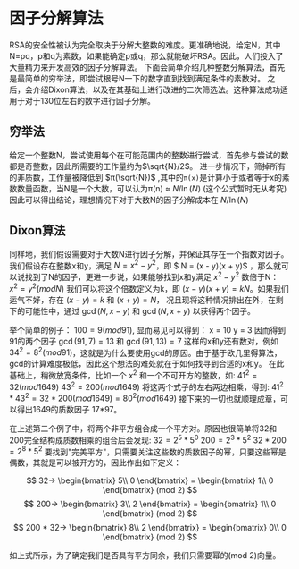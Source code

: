 # 因子分解算法

RSA的安全性被认为完全取决于分解大整数的难度。更准确地说，给定N，其中N=pq，p和q为素数，如果能确定p或q，那么就能破坏RSA。因此，人们投入了大量精力来开发高效的因子分解算法。
下面会简单介绍几种整数分解算法，首先是最简单的穷举法，即尝试根号N一下的数字直到找到满足条件的素数对。
之后，会介绍Dixon算法，以及在其基础上进行改进的二次筛选法。这种算法成功适用于对于130位左右的数字进行因子分解。

## 穷举法

给定一个整数N，尝试使用每个在可能范围内的整数进行尝试，首先参与尝试的数都是奇整数，因此所需要的工作量约为$\sqrt{N}/2$。
进一步情况下，筛掉所有的非质数，工作量被降低到 $π(\sqrt{N})$ ,其中的`π(x)`是计算小于或者等于x的素数数量函数，当N是一个大数，可以认为π(n) ≈ $N/\ln(N)$ (这个公式暂时无从考究)
因此可以得出结论，理想情况下对于大数N的因子分解成本在 $N/\ln(N)$

## Dixon算法

同样地，我们假设需要对于大数N进行因子分解，并保证其存在一个指数对因子。我们假设存在整数x和y，满足 $N = x^2 - y^2$，即 $ N = (x - y)(x + y)$ ，那么就可以说找到了N的因子，更进一步说，如果能够找到x和y满足 $x^2 - y^2$ 数倍于N：
$x^2 = y^2 (mod N)$
我们可以将这个倍数定义为k，即 $(x-y)(x+y) = kN$。如果我们运气不好，存在 $(x-y) = k$ 和 $(x+y) = N$， 况且现将这种情况排出在外，在剩下的可能性中，通过 $\gcd(N, x-y)$ 和 $\gcd(N, x+y)$ 以获得两个因子。

举个简单的例子：
$100 = 9 (mod 91)$, 显而易见可以得到：
x = 10
y = 3
因而得到91的两个因子 $\gcd(91, 7) = 13$ 和 $\gcd(91, 13) = 7$
这样的x和y还有数对，例如 $34^2 = 8^2 (mod 91)$，这就是为什么要使用gcd的原因。由于基于欧几里得算法，gcd的计算难度极低，因此这个想法的难处就在于如何找寻到合适的x和y。
在此基础上，稍微放宽条件，比如一个 $x^2$ 和一个不可开方的整数，如:
$41^2 = 32 (mod 1649)$
$43^2 = 200 (mod 1649)$
将这两个式子的左右两边相乘，得到:
$41^2 *43^2 = 32*200(mod 1649) = 80^2(mod 1649)$
接下来的一切也就顺理成章，可以得出1649的质数因子 17*97。

在上述第二个例子中，将两个非平方组合成一个平方对。原因也很简单将32和200完全结构成质数相乘的组合后会发现:
$32 = 2^5 *5^0$
$200 = 2^3* 5^2$
$32 *200 = 2^8* 5^2$
要找到"完美平方"，只需要关注这些数的质数因子的幂，只要这些幂是偶数，其就是可以被开方的，因此作出如下定义：

$$
32→
\begin{bmatrix}
5\\
0
\end{bmatrix} = \begin{bmatrix}
1\\
0
\end{bmatrix} (mod 2)
$$
$$
200→
\begin{bmatrix}
3\\
2
\end{bmatrix} = \begin{bmatrix}
1\\
0
\end{bmatrix} (mod 2)
$$
$$
200 * 32→
\begin{bmatrix}
8\\
2
\end{bmatrix} = \begin{bmatrix}
0\\
0
\end{bmatrix} (mod 2)
$$

如上式所示，为了确定我们是否具有平方同余，我们只需要幂的(mod 2)向量。
